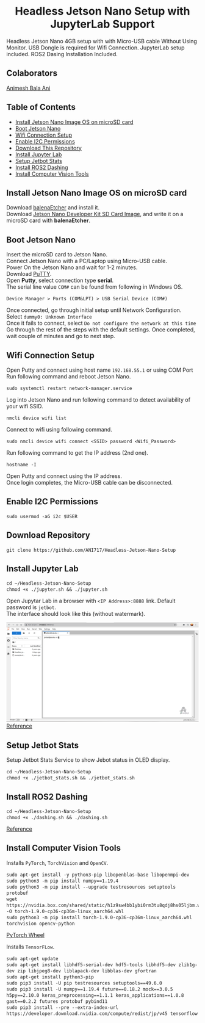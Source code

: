 <p align="center">
  <h1 align="center">Headless Jetson Nano Setup with JupyterLab Support</h1>
</p>

Headless Jetson Nano 4GB setup with with Micro-USB cable Without Using Monitor. USB Dongle is required for Wifi Connection. JupyterLab setup included. ROS2 Dasing Installation Included. 

## Colaborators
[Animesh Bala Ani](https://www.linkedin.com/in/ani717/)

## Table of Contents
* [Install Jetson Nano Image OS on microSD card](#install) <br/>
* [Boot Jetson Nano](#boot) <br/>
* [Wifi Connection Setup](#wifi) <br/>
* [Enable I2C Permissions](#i2c) <br/>
* [Download This Repository](#repository) <br/>
* [Install Jupyter Lab](#jupytarlab) <br/>
* [Setup Jetbot Stats](#stats) <br/>
* [Install ROS2 Dashing](#ros2dashing) <br/>
* [Install Computer Vision Tools](#cv) <br/>


## Install Jetson Nano Image OS on microSD card <a name="install"></a>
Download [balenaEtcher](https://www.balena.io/etcher/) and install it.</br>
Download [Jetson Nano Developer Kit SD Card Image](https://developer.nvidia.com/jetson-nano-sd-card-image-45-0), and write it on a microSD card with **balenaEtcher**.</br>

## Boot Jetson Nano <a name="boot"></a>
Insert the microSD card to Jetson Nano.</br>
Connect Jetson Nano with a PC/Laptop using Micro-USB cable.</br>
Power On the Jetson Nano and wait for 1-2 minutes.</br>
Download [PuTTY](https://www.putty.org/).<br/>
Open **Putty**, select connection type **serial**.<br/>
The serial line value `COM#` can be found from following in Windows OS.</br>
```
Device Manager > Ports (COM&LPT) > USB Serial Device (COM#)
```
Once connected, go through initial setup until Network Configuration.</br>
Select `dummy0: Unknown Interface`</br>
Once it fails to connect, select `Do not configure the network at this time`</br>
Go through the rest of the steps with the default settings.
Once completed, wait couple of minutes and go to next step.

## Wifi Connection Setup <a name="wifi"></a>
Open Putty and connect using host name `192.168.55.1` or using COM Port<br/>
Run following command and reboot Jetson Nano.</br>
```
sudo systemctl restart network-manager.service
```
Log into Jetson Nano and run following command to detect availability of your wifi SSID.</br>
```
nmcli device wifi list
```
Connect to wifi using following command.</br>
```
sudo nmcli device wifi connect <SSID> password <Wifi_Password>
```
Run following command to get the IP address (2nd one).</br>
```
hostname -I
```
Open Putty and connect using the IP address.<br/>
Once login completes, the Micro-USB cable can be disconnected.

## Enable I2C Permissions <a name="i2c"></a>
```
sudo usermod -aG i2c $USER
```

## Download Repository <a name="repository"></a>
```
git clone https://github.com/ANI717/Headless-Jetson-Nano-Setup
```

## Install Jupyter Lab <a name="jupytarlab"></a>
```
cd ~/Headless-Jetson-Nano-Setup
chmod +x ./jupyter.sh && ./jupyter.sh
```
Open Jupytar Lab in a browser with `<IP Address>:8888` link. Default password is `jetbot`.<br/> 
The interface should look like this (without watermark).<br/>

<img src="JupytarLab.png" alt="JupytarLab Interface" class="inline"/><br/>
[Reference](https://github.com/NVIDIA-AI-IOT/jetbot/wiki/Create-SD-Card-Image-From-Scratch)

## Setup Jetbot Stats <a name="stats"></a>
Setup Jetbot Stats Service to show Jebot status in OLED display.<br/>
```
cd ~/Headless-Jetson-Nano-Setup
chmod +x ./jetbot_stats.sh && ./jetbot_stats.sh
```

## Install ROS2 Dashing <a name="ros2dashing"></a>
```
cd ~/Headless-Jetson-Nano-Setup
chmod +x ./dashing.sh && ./dashing.sh
```
[Reference](https://docs.ros.org/en/dashing/Installation/Ubuntu-Install-Debians.html)

## Install Computer Vision Tools <a name="cv"></a>
Installs `PyTorch`, `TorchVision` and `OpenCV`.<br/>
```
sudo apt-get install -y python3-pip libopenblas-base libopenmpi-dev
sudo python3 -m pip install numpy==1.19.4
sudo python3 -m pip install --upgrade testresources setuptools protobuf
wget https://nvidia.box.com/shared/static/h1z9sw4bb1ybi0rm3tu8qdj8hs05ljbm.whl -O torch-1.9.0-cp36-cp36m-linux_aarch64.whl
sudo python3 -m pip install torch-1.9.0-cp36-cp36m-linux_aarch64.whl torchvision opencv-python
```
[PyTorch Wheel](https://forums.developer.nvidia.com/t/pytorch-for-jetson-version-1-9-0-now-available/72048)<br/>

Installs `TensorFLow`.<br/>
```
sudo apt-get update
sudo apt-get install libhdf5-serial-dev hdf5-tools libhdf5-dev zlib1g-dev zip libjpeg8-dev liblapack-dev libblas-dev gfortran
sudo apt-get install python3-pip
sudo pip3 install -U pip testresources setuptools==49.6.0 
sudo pip3 install -U numpy==1.19.4 future==0.18.2 mock==3.0.5 h5py==2.10.0 keras_preprocessing==1.1.1 keras_applications==1.0.8 gast==0.2.2 futures protobuf pybind11
sudo pip3 install --pre --extra-index-url https://developer.download.nvidia.com/compute/redist/jp/v45 tensorflow
```
